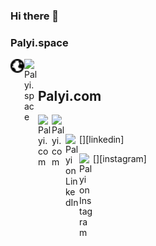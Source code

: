 ### Hi there 👋

<!--
**palyi/palyi** is a ✨ _special_ ✨ repository because its `README.md` (this file) appears on your GitHub profile.

Here are some ideas to get you started:

- 🔭 I’m currently working on ...
- 🌱 I’m currently learning ...
- 👯 I’m looking to collaborate on ...
- 🤔 I’m looking for help with ...
- 💬 Ask me about ...
- 📫 How to reach me: ...
- 😄 Pronouns: ...
- ⚡ Fun fact: ...
-->


<H3>Palyi.space</H3>
<img align="left" alt="Palyi.space" width="22px" src="https://raw.githubusercontent.com/iconic/open-iconic/master/svg/globe.svg" /> <img align="left" alt="Palyi.space" width="22px" src="https://cdn.jsdelivr.net/npm/simple-icons@v3/icons/youtube.svg" /></br>

<H2>Palyi.com</H2>
<img align="left" alt="Palyi.com" width="22px" src="https://cdn.jsdelivr.net/npm/simple-icons@v3/icons/linkedin.svg" /> <img align="left" alt="Palyi.com" width="22px" src="https://cdn.jsdelivr.net/npm/simple-icons@v3/icons/youtube.svg" /></br>

[<img align="left" alt="Palyi on LinkedIn" width="22px" src="https://cdn.jsdelivr.net/npm/simple-icons@v3/icons/linkedin.svg" />][linkedin]

[<img align="left" alt="Palyi on Instagram" width="22px" src="https://cdn.jsdelivr.net/npm/simple-icons@v3/icons/instagram.svg" />][instagram]
